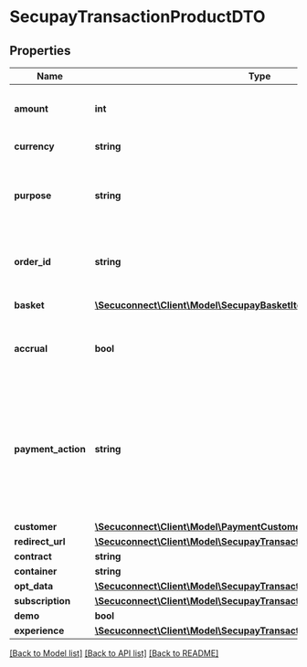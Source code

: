 # SecupayTransactionProductDTO

## Properties
Name | Type | Description | Notes
------------ | ------------- | ------------- | -------------
**amount** | **int** | Total amount of payment in cents (or the smallest cash unit of the relevant currency) | [optional] 
**currency** | **string** | ISO 4217 code of currency, eg EUR for Euro. | [optional] 
**purpose** | **string** | The purpose of the payment. This is the later assignment of the payment is for example on the account statement of the buyer. | [optional] 
**order_id** | **string** | Specifying an order number. Depending on the contract setting, this must be unique for each payment. | [optional] 
**basket** | [**\Secuconnect\Client\Model\SecupayBasketItem[]**](SecupayBasketItem.md) | A list of items that are being purchased. | [optional] 
**accrual** | **bool** | Indicates whether the payment is locked for pay-out (TRUE) or not (FALSE). Standard value here is FALSE. | [optional] 
**payment_action** | **string** | Specifies whether a pre-authorization (\&quot;authorization\&quot;) or instant payment (\&quot;sale\&quot;) is to be performed. Standard value here is \&quot;sale\&quot;. The collection of the pre-authorized payment is made with the \&quot;capture\&quot; command. | [optional] 
**customer** | [**\Secuconnect\Client\Model\PaymentCustomersProductModel**](PaymentCustomersProductModel.md) | The customer object | [optional] 
**redirect_url** | [**\Secuconnect\Client\Model\SecupayTransactionProductDTORedirectUrl**](SecupayTransactionProductDTORedirectUrl.md) |  | [optional] 
**contract** | **string** | Contract id | [optional] 
**container** | **string** | Container id | [optional] 
**opt_data** | [**\Secuconnect\Client\Model\SecupayTransactionProductDTOOptData**](SecupayTransactionProductDTOOptData.md) |  | [optional] 
**subscription** | [**\Secuconnect\Client\Model\SecupayTransactionProductDTOSubscription**](SecupayTransactionProductDTOSubscription.md) |  | [optional] 
**demo** | **bool** | Demo | [optional] 
**experience** | [**\Secuconnect\Client\Model\SecupayTransactionProductDTOExperience**](SecupayTransactionProductDTOExperience.md) |  | [optional] 

[[Back to Model list]](../README.md#documentation-for-models) [[Back to API list]](../README.md#documentation-for-api-endpoints) [[Back to README]](../README.md)


